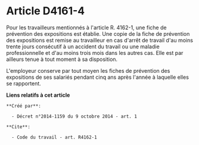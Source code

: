 # Article D4161-4

Pour les travailleurs mentionnés à l'article R. 4162-1, une fiche de prévention des expositions est établie. Une copie de la
fiche de prévention des expositions est remise au travailleur en cas d'arrêt de travail d'au moins trente jours consécutif à
un accident du travail ou une maladie professionnelle et d'au moins trois mois dans les autres cas. Elle est par ailleurs
tenue à tout moment à sa disposition. 

L'employeur conserve par tout moyen les fiches de prévention des expositions de ses salariés pendant cinq ans après l'année à
laquelle elles se rapportent.

**Liens relatifs à cet article**

	**Créé par**:

	  - Décret n°2014-1159 du 9 octobre 2014 - art. 1

	**Cite**:

	  - Code du travail - art. R4162-1
